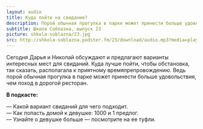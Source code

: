 ```yaml
---
layout: audio
title: Куда пойти на свидание?
description: Порой обычная прогулка в парке может принести больше удовольствия, чем поход в дорогой ресторан.
subtitle: Школа Соблазна, выпуск 23
picture: shkola-soblazna/23.jpg
src: http://shkola-soblazna.podster.fm/23/download/audio.mp3?media=player
---
```


Сегодня Дарья и Николай обсуждают и предлагают варианты интересных мест для свиданий. Куда лучше пойти, чтобы обстановка, так сказать, располагала к приятному времяпрепровождению. Ведь порой обычная прогулка в парке может принести больше удовольствия, чем поход в дорогой ресторан.

**В подкасте:**

— Какой вариант свиданий для чего подходит.  
— Как попасть домой к девушке: 1000 и 1 предлог.  
— Узнайте о девушке больше — посмотрите на ее туфли.   
